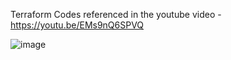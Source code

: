 Terraform Codes referenced in the youtube video - https://youtu.be/EMs9nQ6SPVQ

![image](https://github.com/OklenCodes/TerraformAWSEKS/assets/26550391/eb571760-3852-4f86-8a4d-97aff0f6ba81)
